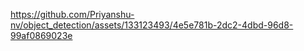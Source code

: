 

https://github.com/Priyanshu-nv/object_detection/assets/133123493/4e5e781b-2dc2-4dbd-96d8-99af0869023e


